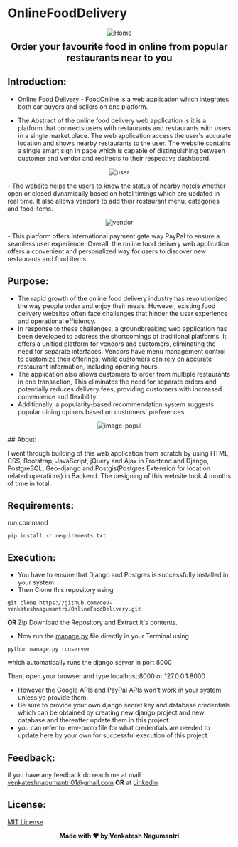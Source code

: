 # OnlineFoodDelivery
<p align="center">
  <img src="https://github.com/dev-venkateshnagumantri/OnlineFoodDelivery/blob/main/static/images/home%20page_m.png" alt="Home" >
  <h2 align="center" style="margin-top: -4px !important;"> Order your favourite food in online from popular restaurants near to you </h2>
</p>

## Introduction:

- Online Food Delivery - FoodOnline is a web application which integrates both car buyers and sellers on one platform.

- The Abstract of the online food delivery web application is it is a platform that connects users with restaurants
and restaurants with users in a single market place. The web application access the user's accurate location and shows
nearby restaurants to the user. The website contains a single smart sign in page which is capable of distinguishing
between customer and vendor and redirects to their respective dashboard.
<p align="center">
  <img src="" alt="user" >
</p>
- The website helps the users to know the status of nearby hotels whether open or closed dynamically based on hotel
timings which are updated in real time. It also allows vendors to add their restaurant menu, categories and food items. 
<p align="center">
  <img src="" alt="vendor" >
</p>
-  This platform offers International payment
gate way PayPal to ensure a seamless user experience. Overall, the online food delivery web application offers a
convenient and personalized way for users to discover new restaurants and food items.
  
## Purpose:
- The rapid growth of the online food delivery industry has revolutionized the way people order and enjoy their meals.
However, existing food delivery websites often face challenges that hinder the user experience and operational efficiency.
- In response to these challenges, a groundbreaking web application has been developed to address the shortcomings of traditional platforms. It offers a unified platform for vendors and customers, eliminating the need for separate interfaces. Vendors have menu management control to customize their offerings, while customers can rely on accurate restaurant information, including opening hours.
- The application also allows customers to order from multiple restaurants in one transaction, This eliminates the need
for separate orders and potentially reduces delivery fees, providing customers with increased convenience and flexibility.
- Additionally, a popularity-based recommendation system suggests popular dining options based on customers' preferences.
 <p align="center">
  <img src="" alt="image-popul">
</p>
## About:


I went through building of this web application from scratch by using HTML, CSS, Bootstrap, JavaScript, jQuery and Ajax in Frontend and Django, PostgreSQL, Geo-django and Postgis(Postgres Extension for location related operations) in Backend. The designing of this website took 4 months of time in total.

## Requirements:

run command 

```
pip install -r requirements.txt
```

## Execution:
- You have to ensure that Django and Postgres is successfully installed in your system. 
-	Then Clone this repository using
```
git clone https://github.com/dev-venkateshnagumantri/OnlineFoodDelivery.git
```
**OR**
Zip Download the Repository and Extract it's contents.
-	Now run the [manage.py](https://github.com/dev-venkateshnagumantri/OnlineFoodDelivery/blob/master/manage.py) file
directly in your Terminal using
```
python manage.py runserver 
```
which automatically runs the django server in port 8000

Then, open your browser and type localhost:8000 or 127.0.0.1:8000

- However the Google APIs and PayPal APIs won't work in your system unless yo provide them.
- Be sure to provide your own django secret key and database credentials which can be obtained by creating new django project and new database and thereafter update them in this project.
- you can refer to .env-proto file for what credentials are needed to update here by your own for successful execution of this project.
  
## Feedback:

if you have any feedback do reach me at mail venkateshnagumantri01@gmail.com **OR** at [Linkedin](https://www.linkedin.com/in/venkateshnagumantri)

## License:

[MIT License](License)


<p align='center'><b>Made with ❤ by Venkatesh Nagumantri</b></p>


 








